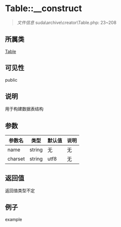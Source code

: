 # Table::__construct

> *文件信息* suda\archive\creator\Table.php: 23~208
## 所属类 

[Table](../Table.md)

## 可见性

  public  
## 说明

用于构建数据表结构

## 参数

 
| 参数名 | 类型 | 默认值 | 说明 |
|--------|-----|-------|-------|
 | name |  string | 无 | 无 |
 | charset |  string | utf8 | 无 |
## 返回值
返回值类型不定
## 例子

example